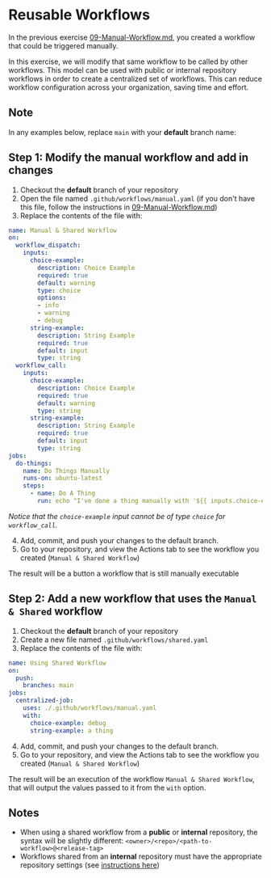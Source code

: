 # Reusable Workflows

In the previous exercise [09-Manual-Workflow.md](./09-Manual-Workflow.md), you created a workflow that could be triggered manually.

In this exercise, we will modify that same workflow to be called by other workflows. This model can be used with public or internal repository workflows in order to create a centralized set of workflows. This can reduce workflow configuration across your organization, saving time and effort.

## Note
In any examples below, replace `main` with your **default** branch name:

## Step 1: Modify the manual workflow and add in changes

1. Checkout the **default** branch of your repository
2. Open the file named `.github/workflows/manual.yaml` (if you don't have this file, follow the instructions in [09-Manual-Workflow.md](./09-Manual-Workflow.md))
3. Replace the contents of the file with:

```yaml
name: Manual & Shared Workflow
on:
  workflow_dispatch:
    inputs:
      choice-example:
        description: Choice Example
        required: true
        default: warning
        type: choice
        options:
        - info
        - warning
        - debug
      string-example:
        description: String Example
        required: true
        default: input
        type: string
  workflow_call:
    inputs:
      choice-example:
        description: Choice Example
        required: true
        default: warning
        type: string
      string-example:
        description: String Example
        required: true
        default: input
        type: string
jobs:
  do-things:
    name: Do Things Manually
    runs-on: ubuntu-latest
    steps:
      - name: Do A Thing
        run: echo "I've done a thing manually with '${{ inputs.choice-example }}' and '${{ inputs.string-example }}'!"
```

*Notice that the `choice-example` input cannot be of type `choice` for `workflow_call`.*

4. Add, commit, and push your changes to the default branch.
5. Go to your repository, and view the Actions tab to see the workflow you created (`Manual & Shared Workflow`)

The result will be a button a workflow that is still manually executable

## Step 2: Add a new workflow that uses the `Manual & Shared` workflow

1. Checkout the **default** branch of your repository
2. Create a new file named `.github/workflows/shared.yaml`
3. Replace the contents of the file with:

```yaml
name: Using Shared Workflow
on:
  push:
    branches: main
jobs:
  centralized-job:
    uses: ./.github/workflows/manual.yaml
    with:
      choice-example: debug
      string-example: a thing
```
4. Add, commit, and push your changes to the default branch.
5. Go to your repository, and view the Actions tab to see the workflow you created (`Manual & Shared Workflow`)

The result will be an execution of the workflow `Manual & Shared Workflow`, that will output the values passed to it from the `with` option.

## Notes
- When using a shared workflow from a **public** or **internal** repository, the syntax will be slightly different:
`<owner>/<repo>/<path-to-workflow>@<release-tag>`
- Workflows shared from an **internal** repository must have the appropriate repository settings (see [instructions here](https://docs.github.com/en/enterprise-cloud@latest/repositories/managing-your-repositorys-settings-and-features/enabling-features-for-your-repository/managing-github-actions-settings-for-a-repository#allowing-access-to-components-in-an-internal-repository))